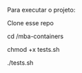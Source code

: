 Para executar o projeto:

Clone esse repo

cd <repo-location>/mba-containers
  
chmod +x tests.sh
  
./tests.sh
